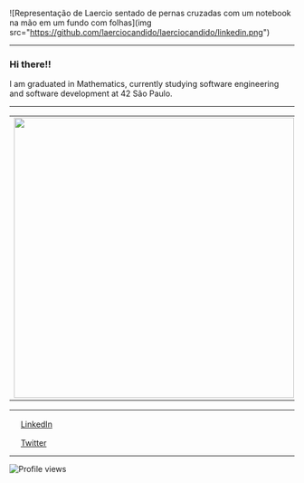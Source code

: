 ![Representação de Laercio sentado de pernas cruzadas com um notebook na mão em um fundo com folhas](img src="https://github.com/laerciocandido/laerciocandido/linkedin.png")

-------

### Hi there!!

I am graduated in Mathematics, currently studying software engineering and software development at 42 São Paulo.

-------

<center>
<table>
    <tr>
        <td><img width="495px" align="left" src="https://github-readme-stats.vercel.app/api?username=laerciocandido&theme=buefy"/></td>
        <td><img width="400px" align="left" src="https://github-readme-stats.vercel.app/api/top-langs/?username=laerciocandido&hide=html&layout=compact&theme=buefy" /></td>
    </tr>   
</table>
</center>

--------

<a href="https://www.linkedin.com/in/seu_usuário"><img src="https://github.com/laerciocandido/laerciocandido/linkedin.png" width="16"></img></a> [LinkedIn](https://www.linkedin.com/in/laerciocandido)  

<a href="https://www.linkedin.com/in/seu_usuário"><img src="https://github.com/laerciocandido/laerciocandido/twitter.png" width="16"></img></a> [Twitter](https://www.twitter.com/lahhalcandido)  


--------

![Profile views](https://komarev.com/ghpvc/?username=laerciocandido&color=blue&style=flat)

